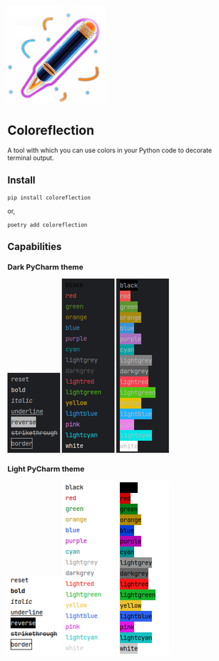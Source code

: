 ![Coloreflection icon](https://github.com/Addefan/coloreflection/blob/main/images/logo.png?raw=true)

# Coloreflection

A tool with which you can use colors in your Python code to decorate terminal output.

## Install

```
pip install coloreflection
```

or,

```
poetry add coloreflection
```

## Capabilities

### Dark PyCharm theme

![Styles with dark PyCharm theme](https://github.com/Addefan/coloreflection/blob/main/images/styles_dark.png?raw=true)
![Foreground colors with dark PyCharm theme](https://github.com/Addefan/coloreflection/blob/main/images/foreground_dark.png?raw=true)
![Background colors with dark PyCharm theme](https://github.com/Addefan/coloreflection/blob/main/images/background_dark.png?raw=true)

### Light PyCharm theme

![Styles with light PyCharm theme](https://github.com/Addefan/coloreflection/blob/main/images/styles_light.png?raw=true)
![Foreground colors with light PyCharm theme](https://github.com/Addefan/coloreflection/blob/main/images/foreground_light.png?raw=true)
![Background colors with light PyCharm theme](https://github.com/Addefan/coloreflection/blob/main/images/background_light.png?raw=true)
